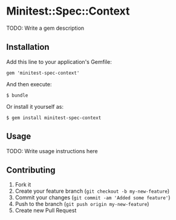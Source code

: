# Minitest::Spec::Context

TODO: Write a gem description

## Installation

Add this line to your application's Gemfile:

    gem 'minitest-spec-context'

And then execute:

    $ bundle

Or install it yourself as:

    $ gem install minitest-spec-context

## Usage

TODO: Write usage instructions here

## Contributing

1. Fork it
2. Create your feature branch (`git checkout -b my-new-feature`)
3. Commit your changes (`git commit -am 'Added some feature'`)
4. Push to the branch (`git push origin my-new-feature`)
5. Create new Pull Request
